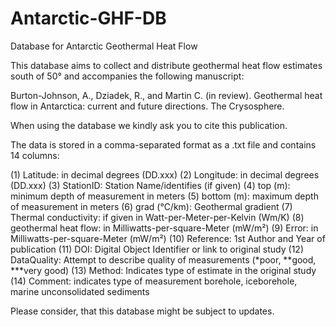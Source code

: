 # Antarctic-GHF-DB
 Database for Antarctic Geothermal Heat Flow

This database aims to collect and distribute geothermal heat flow estimates south of 50° and accompanies the following manuscript: 
 
Burton-Johnson, A., Dziadek, R., and Martin C. (in review). Geothermal heat flow in Antarctica: current and future directions. The Crysosphere.

When using the database we kindly ask you to cite this publication. 

The data is stored in a comma-separated format as a .txt file and contains 14 columns: 

(1) Latitude: in decimal degrees (DD.xxx)
(2) Longitude: in decimal degrees (DD.xxx)
(3) StationID: Station Name/identifies (if given)
(4) top (m): minimum depth of measurement in meters
(5) bottom (m): maximum depth of measurement in meters
(6) grad (°C/km): Geothermal gradient
(7) Thermal conductivity: if given in Watt-per-Meter-per-Kelvin (Wm/K)
(8) geothermal heat flow: in Milliwatts-per-square-Meter (mW/m²)
(9) Error: in Milliwatts-per-square-Meter (mW/m²)
(10) Reference: 1st Author and Year of publication
(11) DOI: Digital Object Identifier or link to original study
(12) DataQuality: Attempt to describe quality of measurements (*poor, **good, ***very good)
(13) Method: Indicates type of estimate in the original study
(14) Comment: indicates type of measurement borehole, iceborehole, marine unconsolidated sediments

Please consider, that this database might be subject to updates. 